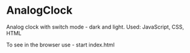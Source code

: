 ﻿# AnalogClock

 Analog clock with switch mode - dark and light.
 Used: JavaScript, CSS, HTML

 To see in the browser use - start index.html
